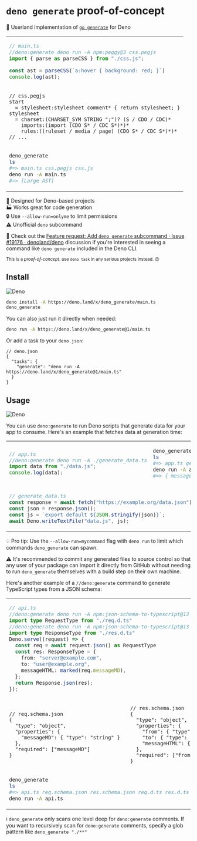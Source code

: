 # `deno generate` proof-of-concept

🦕 Userland implementation of [`go generate`] for Deno

<table align=center><td>

```ts
// main.ts
//deno:generate deno run -A npm:peggy@3 css.pegjs
import { parse as parseCSS } from "./css.js";

const ast = parseCSS(`a:hover { background: red; }`)
console.log(ast);
```

<tr><td>

```pegjs
// css.pegjs
start
  = stylesheet:stylesheet comment* { return stylesheet; }
stylesheet
  = charset:(CHARSET_SYM STRING ";")? (S / CDO / CDC)*
    imports:(import (CDO S* / CDC S*)*)*
    rules:((ruleset / media / page) (CDO S* / CDC S*)*)*
// ...
```

<tr><td>

```sh
deno_generate
ls
#=> main.ts css.pegjs css.js
deno run -A main.ts
#=> [Large AST]
```

</table>

🦕 Designed for Deno-based projects \
🏭 Works great for code generation \
🔒 Use `--allow-run=onlyme` to limit permissions \
⚠️ Unofficial `deno` subcommand

👀 Check out the [Feature request: Add `deno generate` subcommand · Issue #19176
· denoland/deno] discussion if you're interested in seeing a command like
`deno generate` included in the Deno CLI.

<sup>This is a _proof-of-concept_. use `deno task` in any serious projects instead. 😉</sup>

## Install

![Deno](https://img.shields.io/static/v1?style=for-the-badge&message=Deno&color=000000&logo=Deno&logoColor=FFFFFF&label=)

```sh
deno install -A https://deno.land/x/deno_generate/main.ts
deno_generate
```

You can also just run it directly when needed:

```sh
deno run -A https://deno.land/x/deno_generate@1/main.ts
```

Or add a task to your `deno.json`:

```jsonc
// deno.json
{
  "tasks": {
    "generate": "deno run -A https://deno.land/x/deno_generate@1/main.ts"
  }
}
```

## Usage

![Deno](https://img.shields.io/static/v1?style=for-the-badge&message=Deno&color=000000&logo=Deno&logoColor=FFFFFF&label=)

You can use `deno:generate` to run Deno scripts that generate data for your app
to consume. Here's an example that fetches data at generation time:

<table align=center><td>

```ts
// app.ts
//deno:generate deno run -A ./generate_data.ts
import data from "./data.js";
console.log(data);
```

<td>

```sh
deno_generate
ls
#=> app.ts generate_data.ts data.js
deno run -A app.ts
#=> { message: "Hello world!" }
```

<tr><td colspan=2>

```ts
// generate_data.ts
const response = await fetch("https://example.org/data.json");
const json = response.json();
const js = `export default ${JSON.stringify(json)}`;
await Deno.writeTextFile("data.js", js);
```

</table>

💡 Pro tip: Use the `--allow-run=mycommand` flag with `deno run` to limit which
commands `deno_generate` can spawn.

⚠️ It's recommended to commit any generated files to source control so that any
user of your package can import it directly from GitHub without needing to run
`deno_generate` themselves with a build step on their own machine.

Here's another example of a `//deno:generate` command to generate TypeScript types from a JSON schema:

<table align=center><td colspan=2>

```ts
// api.ts
//deno:generate deno run -A npm:json-schema-to-typescript@13 req.schema.json req.d.ts
import type RequestType from "./req.d.ts"
//deno:generate deno run -A npm:json-schema-to-typescript@13 res.schema.json res.d.ts
import type ResponseType from "./res.d.ts"
Deno.serve((request) => {
  const req = await request.json() as RequestType
  const res: ResponseType = {
    from: "server@example.com",
    to: "user@example.org",
    messageHTML: marked(req.messageMD),
  };
  return Response.json(res);
});
```

<tr><td>

```jsonc
// req.schema.json
{
  "type": "object",
  "properties": {
    "messageMD": { "type": "string" }
  },
  "required": ["messageMD"]
}
```

<td>

```jsonc
// res.schema.json
{
  "type": "object",
  "properties": {
    "from": { "type": "string" },
    "to": { "type": "string" },
    "messageHTML": { "type": "string" }
  },
  "required": ["from", "to", "messageHTML"]
}

```

<tr><td colspan=2>

```sh
deno_generate
ls
#=> api.ts req.schema.json res.schema.json req.d.ts res.d.ts
deno run -A api.ts
```

</table>

ℹ `deno_generate` only scans one level deep for `deno:generate` comments. If
you want to recursively scan for `deno:generate` comments, specify a glob
pattern like `deno_generate "./**"`

<!-- prettier-ignore-start -->
[Feature request: Add `deno generate` subcommand · Issue #19176 · denoland/deno]: https://github.com/denoland/deno/issues/19176
[`go generate`]: https://go.googlesource.com/proposal/+/refs/heads/master/design/go-generate.md
<!-- prettier-ignore-end -->
